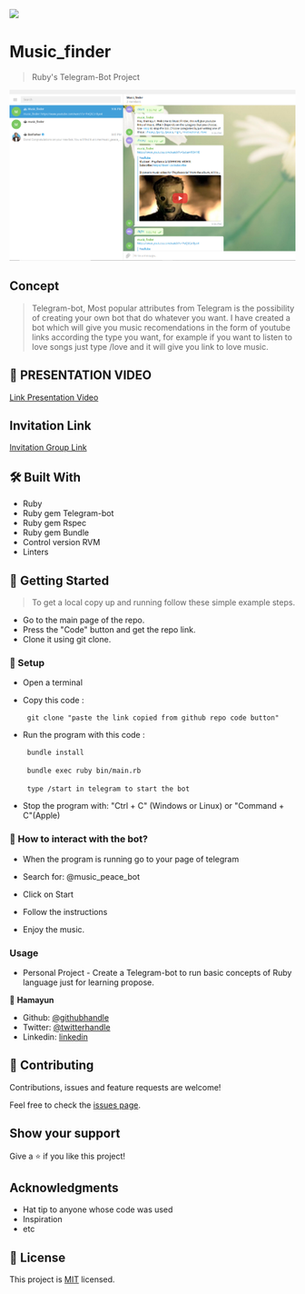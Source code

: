 ![](https://img.shields.io/badge/Microverse-blueviolet)

# Music_finder

> Ruby's Telegram-Bot Project

![Alt text](https://github.com/hamayun-cpu/Music_finder/blob/read_me_final_touch/imgs/ss.PNG)

## Concept
> Telegram-bot, Most popular attributes from Telegram is the possibility of creating your own bot that do whatever you want. I have created a bot which will give you music recomendations in the form of youtube links according the type you want, for example if you want to listen to love songs just type /love and it will give you link to love music.

## 🎥 PRESENTATION VIDEO

[Link Presentation Video](https://www.loom.com/share/4326428a78e1400ca883ece73e1c9339)

## Invitation Link

[Invitation Group Link](https://t.me/joinchat/WP5eLR2j-lqymn0PVeRBuA)

## 🛠 Built With

- Ruby
- Ruby gem Telegram-bot
- Ruby gem Rspec
- Ruby gem Bundle
- Control version RVM
- Linters


## 🔧 Getting Started

> To get a local copy up and running follow these simple example steps.

- Go to the main page of the repo.
- Press the "Code" button and get the repo link.
- Clone it using git clone.


### 📝 Setup

 - Open a terminal
 - Copy this code : 

        git clone "paste the link copied from github repo code button"

 - Run the program with this code :

        bundle install

        bundle exec ruby bin/main.rb

        type /start in telegram to start the bot

- Stop the program with: "Ctrl + C" (Windows or Linux) or "Command + C"(Apple)

### 📝 How to interact with the bot?

- When the program is running go to your page of telegram

- Search for: @music_peace_bot

- Click on Start

- Follow the instructions

- Enjoy the music.

### Usage

- Personal Project - Create a Telegram-bot to run basic concepts of Ruby language just for learning propose.

👤 **Hamayun**

- Github: [@githubhandle](https://github.com/hamayun-cpu)
- Twitter: [@twitterhandle](https://twitter.com/hamayun_waheed?s=09&fbclid=IwAR0rfO9cMDDeCX8LfXf4cCNQDrL4LpJ02Q2csWhcT-VtMQ0Cy9EgTB4Wq8E)
- Linkedin: [linkedin](https://www.linkedin.com/in/hamayun-waheed-3527381b2/)

## 🤝 Contributing

Contributions, issues and feature requests are welcome!

Feel free to check the [issues page](issues/).

## Show your support

Give a ⭐️ if you like this project!

## Acknowledgments

- Hat tip to anyone whose code was used
- Inspiration
- etc

## 📝 License

This project is [MIT](lic.url) licensed.

